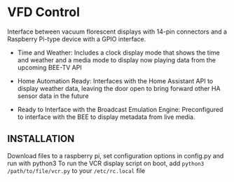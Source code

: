 # VFD Control
Interface between vacuum florescent displays with 14-pin connectors and a Raspberry Pi-type device with a GPIO interface. 

- Time and Weather: Includes a clock display mode that shows the time and weather and a media mode to display now playing data from the upcoming BEE-TV API

- Home Automation Ready: Interfaces with the Home Assistant API to display weather data, leaving the door open to bring forward other HA sensor data in the future

- Ready to Interface with the Broadcast Emulation Engine: Preconfigured to interface with the BEE to display metadata from live media.

## INSTALLATION
Download files to a raspberry pi, set configuration options in config.py and run with python3
To run the VCR display script on boot, add `python3 /path/to/file/vcr.py` to your `/etc/rc.local` file
